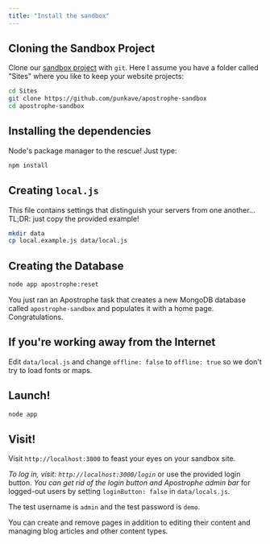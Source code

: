 ```yaml
---
title: "Install the sandbox"
---
```


## Cloning the Sandbox Project

Clone our [sandbox project](https://github.com/punkave/apostrophe-sandbox) with `git`. Here I assume you have a folder called "Sites" where you like to keep your website projects:

```bash
cd Sites
git clone https://github.com/punkave/apostrophe-sandbox
cd apostrophe-sandbox
```

## Installing the dependencies

Node's package manager to the rescue! Just type:

```bash
npm install
```

## Creating `local.js`

This file contains settings that distinguish your servers from one another... TL;DR: just copy the provided example!

```bash
mkdir data
cp local.example.js data/local.js
```

## Creating the Database

```bash
node app apostrophe:reset
```

You just ran an Apostrophe task that creates a new MongoDB database called `apostrophe-sandbox` and populates it with a home page. Congratulations.


## If you're working away from the Internet

Edit `data/local.js` and change `offline: false` to `offline: true` so we don't try to load fonts or maps.

## Launch!

```bash
node app
```

## Visit!

Visit `http://localhost:3000` to feast your eyes on your sandbox site.

*To log in, visit: `http://localhost:3000/login`* or use the provided login button. *You can get rid of the login button and Apostrophe admin bar* for logged-out users by setting `loginButton: false` in `data/locals.js`.

The test username is `admin` and the test password is `demo`.

You can create and remove pages in addition to editing their content and managing blog articles and other content types.

